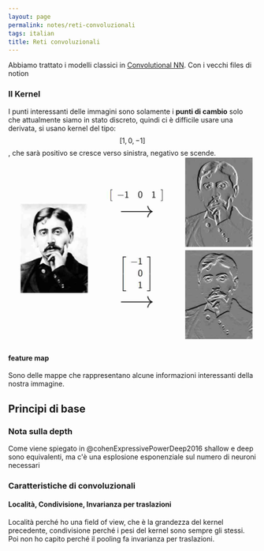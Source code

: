 ```yaml
---
layout: page
permalink: notes/reti-convoluzionali
tags: italian
title: Reti convoluzionali
---
```


Abbiamo trattato i modelli classici in [Convolutional NN](/notes/convolutional-nn). Con i vecchi files di notion
### Il Kernel
I punti interessanti delle immagini sono solamente i **punti di cambio** solo che attualmente siamo in stato discreto, quindi ci è difficile usare una derivata, si usano kernel del tipo:
$$\left[ 1, 0, -1 \right]$$, che sarà positivo se cresce verso sinistra, negativo se scende.
<img src="/images/notes/Reti convoluzionali-1700037160855.jpeg" alt="Reti convoluzionali-1700037160855">

#### feature map
Sono delle mappe che rappresentano alcune informazioni interessanti della nostra immagine.

## Principi di base
### Nota sulla depth
Come viene spiegato in @cohenExpressivePowerDeep2016 shallow e deep sono equivalenti, ma c'è una esplosione esponenziale sul numero di neuroni necessari

### Caratteristiche di convoluzionali
#### Località, Condivisione, Invarianza per traslazioni
Località perché ho una field of view, che è la grandezza del kernel precedente, condivisione perché i pesi del kernel sono sempre gli stessi.
Poi non ho capito perché il pooling fa invarianza per traslazioni.